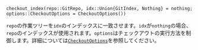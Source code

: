 ```
checkout_index(repo::GitRepo, idx::Union{GitIndex, Nothing} = nothing; options::CheckoutOptions = CheckoutOptions())
```

`repo`の作業ツリーを`idx`のインデックスに一致させます。`idx`が`nothing`の場合、`repo`のインデックスが使用されます。`options`はチェックアウトの実行方法を制御します。詳細については[`CheckoutOptions`](@ref)を参照してください。
